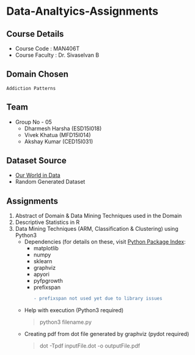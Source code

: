 #	Data-Analtyics-Assignments

##	Course Details
- Course Code : MAN406T
- Course Faculty : Dr. Sivaselvan B

##	Domain Chosen
```
Addiction Patterns
```

##	Team
- Group No - 05
	-	Dharmesh Harsha (ESD15I018)
	-	Vivek Khatua	(MFD15I014)
	-	Akshay Kumar	(CED15I031)

##	Dataset Source
-	[Our World in Data](https://ourworldindata.org/smoking)
-	Random Generated Dataset

##	Assignments
1.	Abstract of Domain & Data Mining Techniques used in the Domain
2.	Descriptive Statistics in R
3.	Data Mining Techniques (ARM, Classification & Clustering) using Python3
	-	Dependencies (for details on these, visit [Python Package Index](https://pypi.org/):
		-	matplotlib
		-	numpy
		-	sklearn
		-	graphviz
		-	apyori
		-	pyfpgrowth
		-	prefixspan
			```diff
			- prefixspan not used yet due to library issues
			```
	-	Help with execution (Python3 required)
		>	python3 filename.py
	-	Creating pdf from dot file generated by graphviz (pydot required)
		>	dot -Tpdf inputFile.dot -o outputFile.pdf